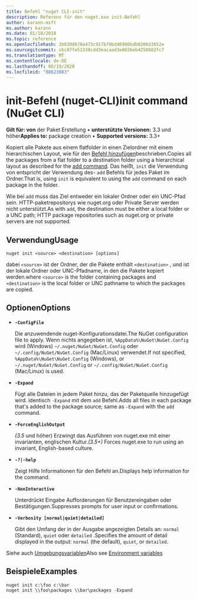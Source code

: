 ```yaml
---
title: Befehl "nuget CLI-init"
description: Referenz für den nuget.exe init-Befehl
author: karann-msft
ms.author: karann
ms.date: 01/18/2018
ms.topic: reference
ms.openlocfilehash: 3b830d678a473c917b70bd46900bdb0206d3652e
ms.sourcegitcommit: cbc87fe51330cdd3eacaad3e8656eb4258882fc7
ms.translationtype: MT
ms.contentlocale: de-DE
ms.lasthandoff: 08/19/2020
ms.locfileid: "88623083"
---
```

# <a name="init-command-nuget-cli"></a><span data-ttu-id="63efe-103">init-Befehl (nuget-CLI)</span><span class="sxs-lookup"><span data-stu-id="63efe-103">init command (NuGet CLI)</span></span>

<span data-ttu-id="63efe-104">**Gilt für: von** der Paket Erstellung &bullet; **unterstützte Versionen:** 3.3 und höher</span><span class="sxs-lookup"><span data-stu-id="63efe-104">**Applies to:** package creation &bullet; **Supported versions:** 3.3+</span></span>

<span data-ttu-id="63efe-105">Kopiert alle Pakete aus einem flatfolder in einen Zielordner mit einem hierarchischen Layout, wie für den [Befehl hinzufügen](cli-ref-add.md)beschrieben.</span><span class="sxs-lookup"><span data-stu-id="63efe-105">Copies all the packages from a flat folder to a destination folder using a hierarchical layout as described for the [add command](cli-ref-add.md).</span></span> <span data-ttu-id="63efe-106">Das heißt, `init` die Verwendung von entspricht der Verwendung des- `add` Befehls für jedes Paket im Ordner.</span><span class="sxs-lookup"><span data-stu-id="63efe-106">That is, using `init` is equivalent to using the `add` command on each package in the folder.</span></span>

<span data-ttu-id="63efe-107">Wie bei `add` muss das Ziel entweder ein lokaler Ordner oder ein UNC-Pfad sein. HTTP-paketrepositorys wie nuget.org oder Private Server werden nicht unterstützt.</span><span class="sxs-lookup"><span data-stu-id="63efe-107">As with `add`, the destination must be either a local folder or a UNC path; HTTP package repositories such as nuget.org or private servers are not supported.</span></span>

## <a name="usage"></a><span data-ttu-id="63efe-108">Verwendung</span><span class="sxs-lookup"><span data-stu-id="63efe-108">Usage</span></span>

```cli
nuget init <source> <destination> [options]
```

<span data-ttu-id="63efe-109">dabei `<source>` ist der Ordner, der die Pakete enthält `<destination>` , und ist der lokale Ordner oder UNC-Pfadname, in den die Pakete kopiert werden.</span><span class="sxs-lookup"><span data-stu-id="63efe-109">where `<source>` is the folder containing packages and `<destination>` is the local folder or UNC pathname to which the packages are copied.</span></span>

## <a name="options"></a><span data-ttu-id="63efe-110">Optionen</span><span class="sxs-lookup"><span data-stu-id="63efe-110">Options</span></span>

- **`-ConfigFile`**

  <span data-ttu-id="63efe-111">Die anzuwendende nuget-Konfigurationsdatei.</span><span class="sxs-lookup"><span data-stu-id="63efe-111">The NuGet configuration file to apply.</span></span> <span data-ttu-id="63efe-112">Wenn nichts angegeben ist, `%AppData%\NuGet\NuGet.Config` wird (Windows) `~/.nuget/NuGet/NuGet.Config` oder `~/.config/NuGet/NuGet.Config` (Mac/Linux) verwendet.</span><span class="sxs-lookup"><span data-stu-id="63efe-112">If not specified, `%AppData%\NuGet\NuGet.Config` (Windows), or `~/.nuget/NuGet/NuGet.Config` or `~/.config/NuGet/NuGet.Config` (Mac/Linux) is used.</span></span>

- **`-Expand`**

  <span data-ttu-id="63efe-113">Fügt alle Dateien in jedem Paket hinzu, das der Paketquelle hinzugefügt wird. identisch `-Expand` mit dem `add` Befehl.</span><span class="sxs-lookup"><span data-stu-id="63efe-113">Adds all files in each package that's added to the package source; same as `-Expand` with the `add` command.</span></span>

- **`-ForceEnglishOutput`**

  <span data-ttu-id="63efe-114">*(3.5* und höher) Erzwingt das Ausführen von nuget.exe mit einer invarianten, englischen Kultur.</span><span class="sxs-lookup"><span data-stu-id="63efe-114">*(3.5+)* Forces nuget.exe to run using an invariant, English-based culture.</span></span>

- **`-?|-help`**

  <span data-ttu-id="63efe-115">Zeigt Hilfe Informationen für den Befehl an.</span><span class="sxs-lookup"><span data-stu-id="63efe-115">Displays help information for the command.</span></span>

- **`-NonInteractive`**

  <span data-ttu-id="63efe-116">Unterdrückt Eingabe Aufforderungen für Benutzereingaben oder Bestätigungen.</span><span class="sxs-lookup"><span data-stu-id="63efe-116">Suppresses prompts for user input or confirmations.</span></span>

- **`-Verbosity [normal|quiet|detailed]`**

  <span data-ttu-id="63efe-117">Gibt den Umfang der in der Ausgabe angezeigten Details an: `normal` (Standard), `quiet` oder `detailed` .</span><span class="sxs-lookup"><span data-stu-id="63efe-117">Specifies the amount of detail displayed in the output: `normal` (the default), `quiet`, or `detailed`.</span></span>

<span data-ttu-id="63efe-118">Siehe auch [Umgebungsvariablen](cli-ref-environment-variables.md)</span><span class="sxs-lookup"><span data-stu-id="63efe-118">Also see [Environment variables](cli-ref-environment-variables.md)</span></span>

## <a name="examples"></a><span data-ttu-id="63efe-119">Beispiele</span><span class="sxs-lookup"><span data-stu-id="63efe-119">Examples</span></span>

```cli
nuget init c:\foo c:\bar
nuget init \\foo\packages \\bar\packages -Expand
```
